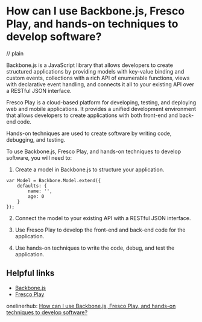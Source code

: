 # How can I use Backbone.js, Fresco Play, and hands-on techniques to develop software?
// plain

Backbone.js is a JavaScript library that allows developers to create structured applications by providing models with key-value binding and custom events, collections with a rich API of enumerable functions, views with declarative event handling, and connects it all to your existing API over a RESTful JSON interface.

Fresco Play is a cloud-based platform for developing, testing, and deploying web and mobile applications. It provides a unified development environment that allows developers to create applications with both front-end and back-end code.

Hands-on techniques are used to create software by writing code, debugging, and testing.

To use Backbone.js, Fresco Play, and hands-on techniques to develop software, you will need to:

1. Create a model in Backbone.js to structure your application.

```
var Model = Backbone.Model.extend({
    defaults: {
        name: '',
        age: 0
    }
});
```

2. Connect the model to your existing API with a RESTful JSON interface.

3. Use Fresco Play to develop the front-end and back-end code for the application.

4. Use hands-on techniques to write the code, debug, and test the application.

## Helpful links
- [Backbone.js](http://backbonejs.org/)
- [Fresco Play](https://frescoplay.com/)

onelinerhub: [How can I use Backbone.js, Fresco Play, and hands-on techniques to develop software?](https://onelinerhub.com/backbone.js/how-can-i-use-backbone-js--fresco-play--and-hands-on-techniques-to-develop-software)